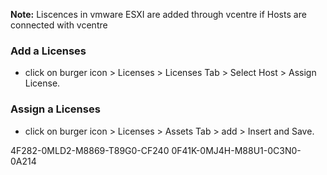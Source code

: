 **Note:** Liscences in vmware ESXI are added through vcentre if Hosts are connected with vcentre

### Add a Licenses
- click on burger icon > Licenses >  Licenses Tab > Select Host > Assign License.


### Assign a Licenses
- click on burger icon > Licenses >  Assets Tab > add > Insert and Save.



4F282-0MLD2-M8869-T89G0-CF240
0F41K-0MJ4H-M88U1-0C3N0-0A214




